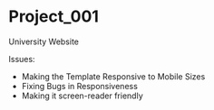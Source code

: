 # Project_001
University Website

Issues:
<ul>
  <li>Making the Template Responsive to Mobile Sizes</li>
  <li>Fixing Bugs in Responsiveness</li>
  <li>Making it screen-reader friendly</li>
</ul>
